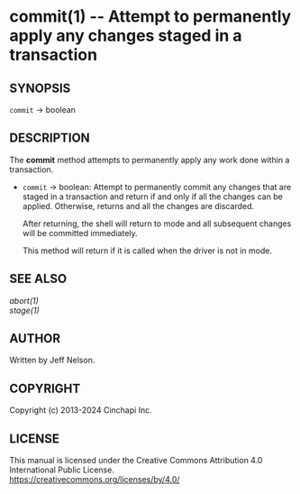 commit(1) -- Attempt to permanently apply any changes staged in a transaction
=============================================================================

## SYNOPSIS

`commit` -> boolean<br />

## DESCRIPTION
The **commit** method attempts to permanently apply any work done within a transaction. 

  * `commit` -> boolean:
    Attempt to permanently commit any changes that are staged in a transaction and return <true> if and only if all the changes can be applied. Otherwise, returns <false> and all the changes are discarded.

    After returning, the shell will return to <autocommit> mode and all subsequent changes will be committed immediately.

    This method will return <false> if it is called when the driver is not in <staging> mode.

## SEE ALSO
*abort(1)*<br />
*stage(1)*<br />

## AUTHOR
Written by Jeff Nelson.

## COPYRIGHT
Copyright (c) 2013-2024 Cinchapi Inc.

## LICENSE
This manual is licensed under the Creative Commons Attribution 4.0 International Public License. <br />
https://creativecommons.org/licenses/by/4.0/
